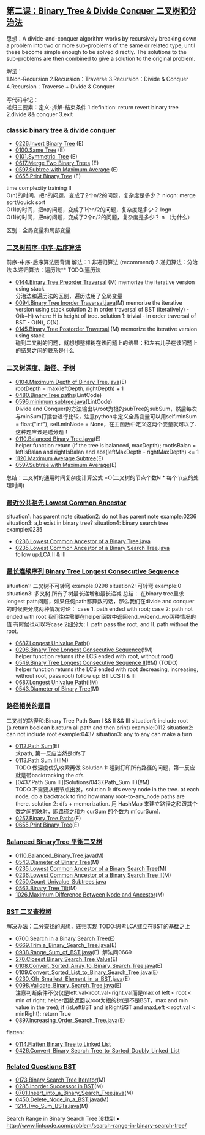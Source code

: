 ## [第二课：Binary_Tree & Divide Conquer 二叉树和分治法](/Data-Structure.py) 
思想：A divide-and-conquer algorithm works by recursively breaking down a problem into two or more sub-problems of the same or related type, until these become simple enough to be solved directly. 
The solutions to the sub-problems are then combined to give a solution to the original problem.

解法：<br>
1.Non-Recursion 
2.Recursion：Traverse 
3.Recursion：Divide & Conquer 
4.Recursion：Traverse + Divide & Conquer  <br>

写代码牢记：<br>
递归三要素：定义-拆解-结束条件 
1.definition: return revert binary tree
2.divide && conquer
3.exit

### [classic binary tree & divide conquer]() 
- [0226.Invert Binary Tree](Solutions/0226.Invert_Binary_Tree.java) (E)
- [0100.Same Tree](Solutions/0100.Same_Tree.java) (E)
- [0101.Symmetric_Tree](Solutions/0101.Symmetric_Tree.java) (E)
- [0617.Merge Two Binary Trees](Solutions/0617.Merge_Two_Binary_Trees.java) (E)
- [0597.Subtree with Maximum Average](Solutions/0597.Subtree_with_Maximum_Average.java) (E)
- [0655.Print Binary Tree](Solutions/0655.Print_Binary_Tree.java) (E)

time complexity training II <br>
O(n)的时间，把n的问题，变成了2个n/2的问题，复杂度是多少？  nlogn: merge sort//quick sort <br>
O(1)的时间，把n的问题，变成了1个n/2的问题，复杂度是多少？  logn <br>
O(1)的时间，把n的问题，变成了2个n/2的问题，复杂度是多少？  n （为什么）<br>

区别：全局变量和局部变量 <br>

### [二叉树前序-中序-后序算法]() 
前序-中序-后序算法要背诵 
解法：1.非递归算法 (recommend) 2.递归算法：分治法 3.递归算法：遍历法**  TODO:遍历法 <br>
- [0144.Binary Tree Preorder Traversal](Solutions/0144.Binary_Tree_Preorder_Traversal.java) (M) memorize the iterative version using stack<br>
分治法和遍历法的区别，遍历法用了全局变量 <br>
- [0094.Binary Tree Inorder Traversal.java](Solutions/0094.Binary_Tree_Inorder_Traversal.java)(M) memorize the iterative version using stack solution 2: in order traversal of BST (iteratively) - O(k+H) where H is height of tree. solution 1: trivial - in order traversal of BST - O(N), O(N). <br>
- [0145.Binary Tree Postorder Traversal](Solutions/0145.Binary_Tree_Postorder_Traversal.java) (M) memorize the iterative version using stack <br>
碰到二叉树的问题，就想想整棵树在该问题上的结果；和左右儿子在该问题上的结果之间的联系是什么

### [二叉树深度、路径、子树]() 
- [0104.Maximum Depth of Binary Tree.java](Solutions/0104.Maximum_Depth_of_Binary_Tree.java)(E) <br>
rootDepth = max(leftDepth, rightDepth) + 1 <br>
- [0480.Binary Tree paths](Solutions/0480.Binary_Tree_paths.java)(LintCode) <br>
- [0596.minimum subtree.java](Solutions/0596.minimum_subtree.java)(LintCode) <br>
Divide and Conquer的方法输出以root为根的subTree的subSum，然后每次与minSum打擂台进行比较，注意python中定义全局变量可以用self.minSum = float("inf"), self.minNode = None，在主函数中定义这两个变量就可以了. 这种题应该是送分题！<br>
- [0110.Balanced Binary Tree.java](Solutions/0110.Balanced_Binary_Tree.java)(E) <br>
helper function return (if the tree is balanced, maxDepth); rootIsBalan = leftIsBalan and rightIsBalan and abs(leftMaxDepth - rightMaxDepth) <= 1
- [1120.Maximum Average Subtree](Solutions/1120.Maximum_Average_Subtree)(E) <br>
- [0597.Subtree with Maximum Average](Solutions/0597.Subtree_with_Maximum_Average.java)(E) <br>

总结：二叉树的通用时间复杂度计算公式  =O(二叉树的节点个数N * 每个节点的处理时间)

### [最近公共祖先 Lowest Common Ancestor]() 
situation1: has parent note 
situation2: do not has parent note example:0236
situation3: a,b exist in binary tree?
situation4: binary search tree example:0235
- [0236.Lowest Common Ancestor of a Binary Tree.java](Solutions/0236.Lowest_Common_Ancestor_of_a_Binary_Tree.java)<br>
- [0235.Lowest Common Ancestor of a Binary Search Tree.java](Solutions/0235.Lowest_Common_Ancestor_of_a_Binary_Search_Tree)<br>
 follow up:LCA II & III
 
### [最长连续序列 Binary Tree Longest Consecutive Sequence]() 
situation1: 二叉树不可转弯 example:0298
situation2: 可转弯 example:0
situation3: 多叉树 所有子树最长递增和最长递减
总结：
在binary tree里求longest path问题，如果任何path都算数的话，那么我们在divide and conquer的时候要分成两种情况讨论：
case 1. path ended with root; 
case 2: path not ended with root
我们往往需要在helper函数中返回end_w和end_wo两种情况的值
有时候也可以将case 2细分为: I. path pass the root, and II. path without the root.

- [0687.Longest Univalue Path](Solutions/0687.Longest_Univalue_Path.java)()<br>
- [0298.Binary Tree Longest Consecutive Sequence](Solutions/0298.Binary_Tree_Longest_Consecutive_Sequence.java)(!!M)<br>
helper function returns (the LCS ended with root, without root)
- [0549.Binary Tree Longest Consecutive Sequence II](Solutions/0549.Binary_Tree_Longest_Consecutive_Sequence_II.java)(!!M)   (TODO) <br>
helper function returns (the LCS ended with root decreasing, increasing, without root, pass root)
follow up: BT LCS II & III
- [0687.Longest Univalue Path](Solutions/0687.Longest_Univalue_Path.java)(!!M)<br> 
- [0543.Diameter of Binary Tree](Solutions/0543.Diameter_of_Binary_Tree.java)(M)<br> 

### [路径相关的题目]() 
二叉树的路径和:Binary Tree Path Sum I && II && III
situation1: include root (a.return boolean  b.return all path and then print) example:0112
situation2: can not include root example:0437 
situation3: any to any can make a turn
- [0112.Path Sum](Solutions/0112.Path_Sum.java)(E)<br>
求path, 第一反应当然是dfs了
- [0113.Path Sum II](Solutions/0113.Path_Sum_II.java)(!!M)<br>    TODO  做深度优先收索再做
Solution 1: 碰到打印所有路径的问题，第一反应就是带backtracking the dfs
- [0437.Path Sum III](Solutions/0437.Path_Sum III)(!!M)   <br>  TODO
不需要从根节点出发，solution 1: dfs every node in the tree. at each node, do a backtrack to find how many root-to-any_node paths are there. solution 2: dfs + memorization. 用 HashMap 来建立路径之和跟其个数之间的映射，即路径之和为 curSum 的个数为 m[curSum].
- [0257.Binary Tree Paths](Solutions/0257.Binary_Tree_Paths.java)(E)<br>
- [0655.Print Binary Tree](Solutions/0655.Print_Binary_Tree.java)(E)<br>

### [Balanced BinaryTree 平衡二叉树]() 
- [0110.Balanced_Binary_Tree.java](Solutions/0110.Balanced_Binary_Tree.java)(M)<br>
- [0543.Diameter of Binary Tree](Solutions/0543.Diameter_of_Binary_Tree.java)(M)<br>
- [0235.Lowest Common Ancestor of a Binary Search Tree](Solutions/0235.Lowest_Common_Ancestor_of_a_Binary_Search_Tree.java)(M)<br> 
- [0236.Lowest Common Ancestor of a Binary Search Tree II](Solutions/0236.Lowest_Common_Ancestor_of_a_Binary_Search_Tree_II.java)(M)<br> 
- [0250.Count_Univalue_Subtrees.java](Solution/0250.Count_Univalue_Subtrees.java)<br>
- [0563.Binary Tree Tilt](Solutions/0563.Binary_Tree_Tilt.java)(M)<br> 
- [1026.Maximum Difference Between Node and Ancestor](Solutions/1026.Maximum_Difference_Between_Node_and_Ancestor.java)(M)<br>

### [BST 二叉查找树]()
解决办法：二分查找的思想，递归实现   TODO:思考LCA建立在BST的基础之上

- [0700.Search in a Binary Search Tree](Solutions/0700.Search_in_a_Binary_Search_Tree.java)(E)<br>
- [0669.Trim a_Binary_Search_Tree.java](Solutions/0669.Trim_a_Binary_Search_Tree.java)(E)<br>
- [0938.Range_Sum_of_BST.java](Solutions/0938.Range_Sum_of_BST.java)(E).   解法同0669 <br>
- [270.Closest Binary Search Tree Value](Solutions/270.Closest_Binary_Search_Tree_Value.java)(E)<br>
- [0108.Convert_Sorted_Array_to_Binary_Search_Tree.java](Solutions/0108.Convert_Sorted_Array_to_Binary_Search_Tree.java)(E)<br>
- [0109.Convert_Sorted_List_to_Binary_Search_Tree.java](Solutions/0109.Convert_Sorted_List_to_Binary_Search_Tree.java)(E)<br>
- [0230.Kth_Smallest_Element_in_a_BST.java](Solutions/0230.Kth_Smallest_Element_in_a_BST.java)(E)<br>
- [0098.Validate_Binary_Search_Tree.java](Solutions/0098.Validate_Binary_Search_Tree.java)(E)<br>
  注意判断条件不仅仅是left.val<root.val<right.val而是max of left < root < min of right; helper函数返回以root为根的树(是不是BST，max and min value in the tree); if (isLeftBST and isRightBST and maxLeft < root.val < minRight): return True
- [0897.Increasing_Order_Search_Tree.java](Solutions/0897.Increasing_Order_Search_Tree.java)(E)<br>

flatten:
- [0114.Flatten Binary Tree to Linked List](Solutions/0114.Flatten_Binary_Tree_to_Linked_List.java)<br>
- [0426.Convert_Binary_Search_Tree_to_Sorted_Doubly_Linked_List](Solutions/0426.Convert_Binary_Search_Tree_to_Sorted_Doubly_Linked_List.java)<br>

### [Related Questions BST]() 
- [0173.Binary Search Tree Iterator](Solutions/0173.Binary_Search_Tree_Iterator.java)(M)<br>
- [0285.Inorder Successor in BST](Solutions/0285.Inorder_Successor_in_BST.java)(M)<br>
- [0701.Insert_into_a_Binary_Search_Tree.java](Solutions/0701.Insert_into_a_Binary_Search_Tree.java)(M)<br>
- [0450.Delete_Node_in_a_BST.java](Solutions/0450.Delete_Node_in_a_BST.java)(M)<br>
- [1214.Two_Sum_BSTs.java](Solutions/1214.Two_Sum_BSTs.java)(M)<br>

Search Range in Binary Search Tree  没找到
• http://www.lintcode.com/problem/search-range-in-binary-search-tree/
